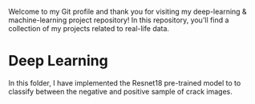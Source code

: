 Welcome to my Git profile and thank you for visiting my deep-learning & machine-learning project repository! In this repository, you'll find a collection of my projects related to real-life data.

# Deep Learning
In this  folder, I have implemented the Resnet18 pre-trained model to to classify between the negative and positive sample of crack images.
